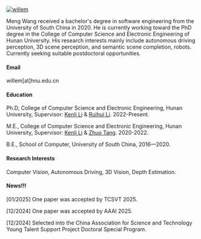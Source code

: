 

[![willem](https://img.shields.io/badge/willemeng-github-blue?logo=github)](https://github.com/willemeng)

Meng Wang received a bachelor's degree in software engineering from the University of South China in 2020. He is currently working toward the PhD degree in the College of Computer Science and Electronic Engineering of Hunan University. His research interests mainly include autonomous driving perception, 3D scene perception, and semantic scene completion, robots. Currently seeking suitable postdoctoral opportunities.

#### Email
willem[at]hnu.edu.cn

#### Education
Ph.D, College of Computer Science and Electronic Engineering, Hunan University, Supervisor: [Kenli Li](http://csee.hnu.edu.cn/people/likenli) & [Ruihui Li](http://csee.hnu.edu.cn/people/liruihui). 2022-Present.

M.E., College of Computer Science and Electronic Engineering, Hunan University, Supervisor: [Kenli Li](http://csee.hnu.edu.cn/people/likenli) & [Zhuo Tang](http://csee.hnu.edu.cn/people/tangzhuo). 2020-2022.

B.E., School of Computer, University of South China, 2016—2020.

#### Research Interests
Computer Vision, Autonomous Driving, 3D Vision, Depth Estimation.

#### News!!!
[01/2025] One paper was accepted by TCSVT 2025.

[12/2024] One paper was accepted by AAAI 2025.

[12/2024] Selected into the China Association for Science and Technology Young Talent Support Project Doctoral Special Program.